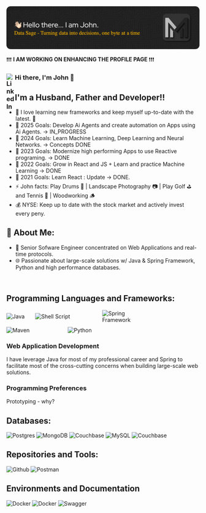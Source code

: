 
<picture>
  <source srcset="assets/github-header-image-light2.png" media="(prefers-color-scheme: light)">
  <source srcset="assets/github-header-image-dark2.png" media="(prefers-color-scheme: dark)">
  <img src="assets/github-header-image.png" alt="logo" width="600">
</picture>

❗❗❗ **I AM WORKING ON ENHANCING THE PROFILE PAGE** ❗❗❗

### Hi there, I'm John 👋 [<img align="left" alt="LinkedIn" width="22px" src="https://upload.wikimedia.org/wikipedia/commons/c/ca/LinkedIn_logo_initials.png" />](https://www.linkedin.com/in/john-martinez-10aba346)

<!-- [![Twitter](https://img.shields.io/twitter/follow/codeSTACKr?color=1DA1F2&logo=twitter&style=for-the-badge)](https://twitter.com/jmartinez5120) -->

## I'm a Husband, Father and Developer!!

- 🌱 I love learning new frameworks and keep myself up-to-date with the latest. 🤣
- 🥅 2025 Goals: Develop Ai Agents and create automation on Apps using Ai Agents. -> IN_PROGRESS
- 🥅 2024 Goals: Learn Machine Learning, Deep Learning and Neural Networks. -> Concepts DONE
- 🥅 2023 Goals: Modernize high performing Apps to use Reactive programing. -> DONE
- 🥅 2022 Goals: Grow in React and JS + Learn and practice Machine Learning -> DONE
- 🥅 2021 Goals: Learn React : Update -> DONE.
- ⚡ John facts: Play Drums 🥁 | Landscape Photography 📷 | Play Golf ⛳ and Tennis 🎾 | Woodworking 🪵
- 💰 NYSE: Keep up to date with the stock market and actively invest every peny.

## 🚀 About Me:

- 🧔 Senior Sofware Engineer concentrated on Web Applications and real-time protocols.
- 🌐 Passionate about large-scale solutions w/ Java & Spring Framework, Python and high performance databases.

<br />

## Programming Languages and Frameworks:
<div style="display: flex; flex-wrap: wrap; gap: 10px; align-items: center;">
  <img alt="Java" width="65px" src="https://img.shields.io/badge/Java-darkred?style=for-the-badge&logo=Java" />
  <img alt="Shell Script" width="165px" src="https://img.shields.io/badge/Shell_Script-121011?style=for-the-badge&logo=gnu-bash&logoColor=white" />
  <img alt="Spring Framework" width="110px" src="https://img.shields.io/badge/Spring-6DB33F?style=for-the-badge&logo=spring&logoColor=white" />
  <img alt="Maven" width="150px" src="https://img.shields.io/badge/apache_maven-C71A36?style=for-the-badge&logo=apachemaven&logoColor=white" />
  <img alt="Python" width="100px" src="https://img.shields.io/badge/Python-yellow?style=for-the-badge&logo=python" />
</div>

### Web Application Development
I have leverage Java for most of my professional career and Spring to facilitate most of the cross-cutting concerns when building large-scale web solutions.

<!--

Extensive Experience in Architecting Scalable Solutions
	•	Web Application Development:
Leveraged Java (versions 7 to 21) and Spring Framework (including Spring Boot, Spring Data, Spring Web, and Spring Security) to design and develop robust, scalable, and secure web applications.
	•	Focused on implementing clean architecture principles, modular designs, and reusable components to improve code maintainability and team productivity.
	•	Delivered high-performing enterprise-grade applications capable of supporting millions of users with low-latency responses and a seamless user experience.
	•	Built reactive programming-based applications with Spring WebFlux to handle concurrent users efficiently.
	•	Event-Driven Architectures:
Architected and implemented event-driven applications using tools like Apache Kafka to enable real-time, asynchronous communication between Business-to-Business (B2B) and Application-to-Application (A2A) systems.
	•	Designed event-driven microservices for downstream data propagation, ensuring high availability, resilience, and fault tolerance.
	•	Streamlined business workflows by replacing traditional batch processing with event-based solutions, significantly reducing latency and improving system responsiveness.
	•	Built centralized event replication systems to integrate third-party and internal applications into a unified communication framework.
	•	B2B Communication:
Developed secure APIs and message-based solutions for external business partners to interact seamlessly with internal systems.
	•	Ensured adherence to compliance and security standards by integrating OAuth2, JWT, and API Gateway patterns.
	•	Improved the onboarding process of external partners by automating the integration pipeline.
	•	A2A System Communications:
Spearheaded projects to integrate various internal systems using event streaming for data synchronization and workflow automation.
	•	Reduced manual intervention and human error by automating data exchanges and dependency resolution.
	•	Enhanced system scalability by implementing queue-based solutions for real-time processing and retry mechanisms.

This experience highlights your ability to deliver high-impact solutions by combining modern frameworks and event-driven designs to address complex business challenges and scale enterprise systems effectively.

-->

### Programming Preferences

Prototyping - why?

## Databases:
<div>
<img alt="Postgres" width="124px" src="https://img.shields.io/badge/PostgreSQL-316192?style=for-the-badge&logo=postgresql&logoColor=white"/>
<img alt="MongoDB" width="105px" src="https://img.shields.io/badge/MongoDB-4EA94B?style=for-the-badge&logo=mongodb&logoColor=white"/>
<img alt="Couchbase" width="75px" src="https://img.shields.io/badge/Oracle-F80000?style=for-the-badge&logo=oracle&logoColor=black" />
<img alt="MySQL" width="90px" src="https://img.shields.io/badge/MySQL-00000F?style=for-the-badge&logo=mysql&logoColor=white"/>
<img alt="Couchbase" width="125px" src="https://img.shields.io/badge/Couchbase-EA2328?style=for-the-badge&logo=couchbase&logoColor=white"/>
</div>

  
## Repositories and Tools:
<div>
<img alt="Github" width="105px" src="https://img.shields.io/badge/GitHub-100000?style=for-the-badge&logo=github&logoColor=white"/>
<img alt="Postman" width="115px" src="https://img.shields.io/badge/Postman-FF6C37?style=for-the-badge&logo=Postman&logoColor=white"/>
</div>


## Environments and Documentation 
<div>
<img alt="Docker" width="145px" src="https://img.shields.io/badge/Amazon_AWS-232F3E?style=for-the-badge&logo=amazon-aws&logoColor=white" />
<img alt="Docker" width="104px" src="https://img.shields.io/badge/Docker-2CA5E0?style=for-the-badge&logo=docker&logoColor=white"/>
<img alt="Swagger" width="115px" src="https://img.shields.io/badge/Swagger-85EA2D?style=for-the-badge&logo=Swagger&logoColor=white"/>
</div>

<br />
<br />
